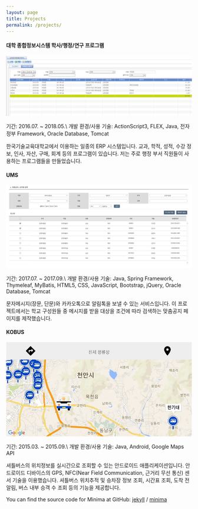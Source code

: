 ```yaml
---
layout: page
title: Projects
permalink: /projects/
---
```


#### **대학 종합정보시스템 학사/행정/연구 프로그램**

![portal](/assets/img/portal.png)

기간: 2016.07. ~ 2018.05.\\
개발 환경/사용 기술: ActionScript3, FLEX, Java, 전자정부 Framework, Oracle Database, Tomcat

한국기술교육대학교에서 이용하는 일종의 ERP 시스템입니다. 교과, 학적, 성적, 수강 정보, 인사, 자산, 구매, 회계 등의 프로그램이 있습니다. 저는 주로 행정 부서 직원들이 사용하는 프로그램들을 만들었습니다.

<!-- --- -->

#### **UMS**

![portal](/assets/img/ums.png)

기간: 2017.07. ~ 2017.09.\\
개발 환경/사용 기술: Java, Spring Framework, Thymeleaf, MyBatis, HTML5, CSS, JavaScript, Bootstrap, jQuery, Oracle Database, Tomcat

문자메시지(장문, 단문)와 카카오톡으로 알림톡을 보낼 수 있는 서비스입니다. 이 프로젝트에서는 학교 구성원들 중 메시지를 받을 대상을 조건에 따라 검색하는 맞춤공지 페이지를 제작했습니다.

#### **KOBUS**

![portal](/assets/img/kobus.png)

기간: 2015.03. ~ 2015.09.\\
개발 환경/사용 기술: Java, Android, Google Maps API

셔틀버스의 위치정보를 실시간으로 조회할 수 있는 안드로이드 애플리케이션입니다. 안드로이드 디바이스의 GPS, NFC(Near Field Communication, 근거리 무선 통신) 센서 기술을 이용했습니다. 셔틀버스 위치추적 및 승차장 정보 조회, 시간표 조회, 도착 전 알림, 버스 내부 승객 수 조회 등의 기능을 제공합니다.

You can find the source code for Minima at GitHub:
[jekyll][jekyll-organization] /
[minima](https://github.com/jekyll/minima)

[jekyll-organization]: https://github.com/jekyll
